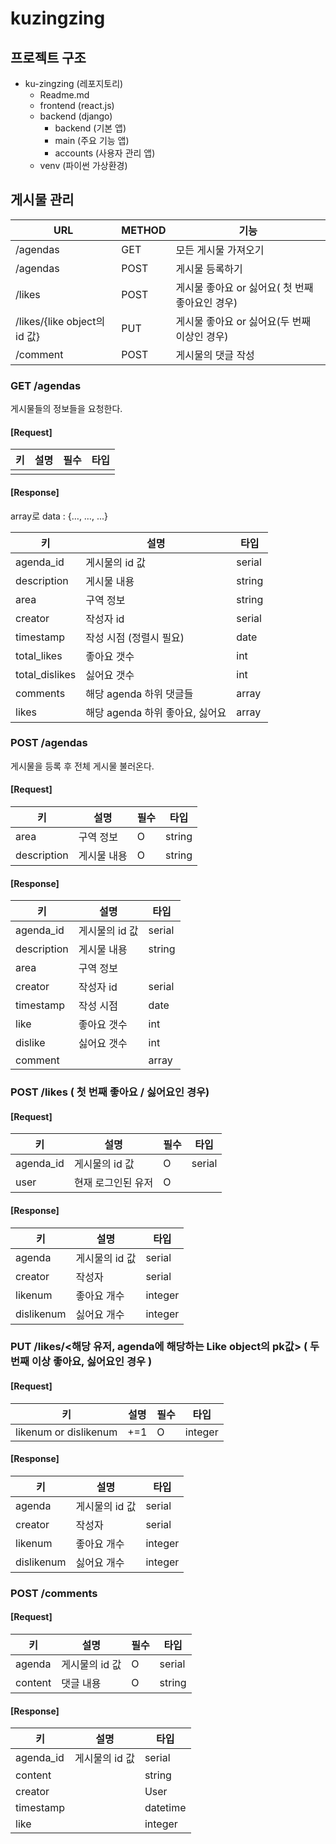 # kuzingzing

## 프로젝트 구조

- ku-zingzing (레포지토리)
  - Readme.md
  - frontend (react.js)
  - backend (django)
    - backend (기본 앱)
    - main (주요 기능 앱)
    - accounts (사용자 관리 앱)
  - venv (파이썬 가상환경)



## 게시물 관리

| URL                          | METHOD | 기능                                            |
| ---------------------------- | ------ | ----------------------------------------------- |
| /agendas                     | GET    | 모든 게시물 가져오기                            |
| /agendas                     | POST   | 게시물 등록하기                                 |
| /likes                       | POST   | 게시물 좋아요 or 싫어요( 첫 번째 좋아요인 경우) |
| /likes/{like object의 id 값} | PUT    | 게시물 좋아요 or 싫어요(두 번째 이상인 경우)    |
| /comment                     | POST   | 게시물의 댓글 작성                              |



### GET /agendas

게시물들의 정보들을 요청한다.

#### [Request]

| 키   | 설명 | 필수 | 타입 |
| ---- | ---- | ---- | ---- |
|      |      |      |      |

#### [Response]

array로 data : {…, …, ...}

| 키          | 설명                    | 타입   |
| ----------- | ----------------------- | ------ |
| agenda_id   | 게시물의 id 값          | serial |
| description | 게시물 내용             | string |
| area        | 구역 정보               | string |
| creator     | 작성자 id               | serial |
| timestamp   | 작성 시점 (정렬시 필요) | date   |
| total_likes        | 좋아요 갯수             | int    |
| total_dislikes     | 싫어요 갯수             | int    |
| comments    |   해당 agenda 하위 댓글들      | array  |  
| likes   |   해당 agenda 하위 좋아요, 싫어요      | array  |



### POST /agendas

게시물을 등록 후 전체 게시물 불러온다.

#### [Request]

| 키          | 설명        | 필수 | 타입   |
| ----------- | ----------- | ---- | ------ |
| area        | 구역 정보   | O    | string |
| description | 게시물 내용 | O    | string |

#### [Response]

| 키          | 설명           | 타입   |
| ----------- | -------------- | ------ |
| agenda_id   | 게시물의 id 값 | serial |
| description | 게시물 내용    | string |
| area        | 구역 정보      |        |
| creator     | 작성자 id      | serial |
| timestamp   | 작성 시점      | date   |
| like        | 좋아요 갯수    | int    |
| dislike     | 싫어요 갯수    | int    |
| comment     |                | array  |



### POST /likes ( 첫 번째 좋아요 / 싫어요인 경우)

#### [Request]

| 키        | 설명           | 필수 | 타입   |
| --------- | -------------- | ---- | ------ |
| agenda_id | 게시물의 id 값 | O    | serial |
| user | 현재 로그인된 유저 | O    |   |

#### [Response]

| 키        | 설명                      | 타입   |
| --------- | ------------------------- | ------ |
| agenda   | 게시물의 id 값            | serial |
| creator   | 작성자 | serial    |
| likenum   | 좋아요 개수 | integer   |
| dislikenum   | 싫어요 개수 | integer  |



### PUT /likes/<해당 유저, agenda에 해당하는 Like object의 pk값> ( 두 번째 이상 좋아요, 싫어요인 경우 )

#### [Request]

| 키        | 설명           | 필수 | 타입   |
| --------- | -------------- | ---- | ------ |
| likenum or dislikenum | +=1 | O    | integer |

#### [Response]

| 키        | 설명                      | 타입   |
| --------- | ------------------------- | ------ |
| agenda   | 게시물의 id 값            | serial |
| creator   | 작성자 | serial    |
| likenum   | 좋아요 개수 | integer   |
| dislikenum   | 싫어요 개수 | integer  |



### POST /comments

#### [Request]

| 키        | 설명           | 필수 | 타입   |
| --------- | -------------- | ---- | ------ |
| agenda | 게시물의 id 값 | O    | serial |
| content   | 댓글 내용      | O    | string |

#### [Response]

| 키        | 설명           | 타입   |
| --------- | -------------- | ------ |
| agenda_id | 게시물의 id 값 | serial |
| content |                | string |
| creator |                | User |
| timestamp  |                | datetime |
| like  |                | integer|

